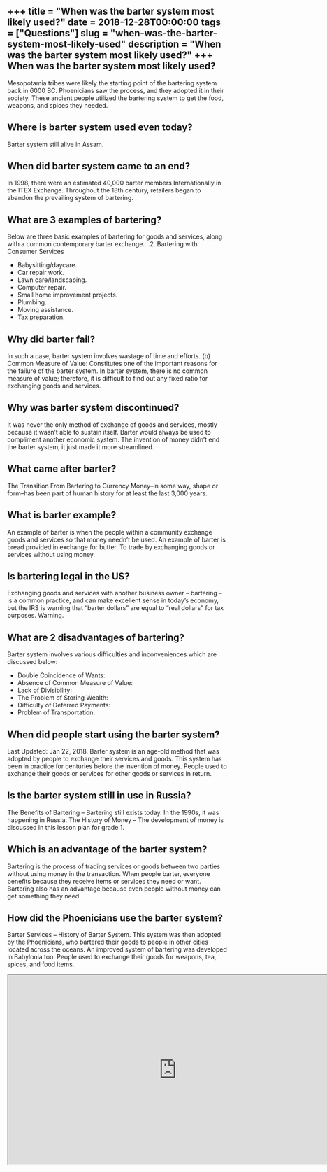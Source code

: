 +++
title = "When was the barter system most likely used?"
date = 2018-12-28T00:00:00
tags = ["Questions"]
slug = "when-was-the-barter-system-most-likely-used"
description = "When was the barter system most likely used?"
+++
When was the barter system most likely used?
--------------------------------------------

Mesopotamia tribes were likely the starting point of the bartering system back in 6000 BC. Phoenicians saw the process, and they adopted it in their society. These ancient people utilized the bartering system to get the food, weapons, and spices they needed.

Where is barter system used even today?
---------------------------------------

Barter system still alive in Assam.

When did barter system came to an end?
--------------------------------------

In 1998, there were an estimated 40,000 barter members Internationally in the ITEX Exchange. Throughout the 18th century, retailers began to abandon the prevailing system of bartering.

What are 3 examples of bartering?
---------------------------------

Below are three basic examples of bartering for goods and services, along with a common contemporary barter exchange….2. Bartering with Consumer Services

- Babysitting/daycare.
- Car repair work.
- Lawn care/landscaping.
- Computer repair.
- Small home improvement projects.
- Plumbing.
- Moving assistance.
- Tax preparation.

Why did barter fail?
--------------------

In such a case, barter system involves wastage of time and efforts. (b) Common Measure of Value: Constitutes one of the important reasons for the failure of the barter system. In barter system, there is no common measure of value; therefore, it is difficult to find out any fixed ratio for exchanging goods and services.

Why was barter system discontinued?
-----------------------------------

It was never the only method of exchange of goods and services, mostly because it wasn’t able to sustain itself. Barter would always be used to compliment another economic system. The invention of money didn’t end the barter system, it just made it more streamlined.

What came after barter?
-----------------------

The Transition From Bartering to Currency Money–in some way, shape or form–has been part of human history for at least the last 3,000 years.

What is barter example?
-----------------------

An example of barter is when the people within a community exchange goods and services so that money needn’t be used. An example of barter is bread provided in exchange for butter. To trade by exchanging goods or services without using money.

Is bartering legal in the US?
-----------------------------

Exchanging goods and services with another business owner – bartering – is a common practice, and can make excellent sense in today’s economy, but the IRS is warning that “barter dollars” are equal to “real dollars” for tax purposes. Warning.

What are 2 disadvantages of bartering?
--------------------------------------

Barter system involves various difficulties and inconveniences which are discussed below:

- Double Coincidence of Wants:
- Absence of Common Measure of Value:
- Lack of Divisibility:
- The Problem of Storing Wealth:
- Difficulty of Deferred Payments:
- Problem of Transportation:

When did people start using the barter system?
----------------------------------------------

Last Updated: Jan 22, 2018. Barter system is an age-old method that was adopted by people to exchange their services and goods. This system has been in practice for centuries before the invention of money. People used to exchange their goods or services for other goods or services in return.

Is the barter system still in use in Russia?
--------------------------------------------

The Benefits of Bartering – Bartering still exists today. In the 1990s, it was happening in Russia. The History of Money – The development of money is discussed in this lesson plan for grade 1.

Which is an advantage of the barter system?
-------------------------------------------

Bartering is the process of trading services or goods between two parties without using money in the transaction. When people barter, everyone benefits because they receive items or services they need or want. Bartering also has an advantage because even people without money can get something they need.

How did the Phoenicians use the barter system?
----------------------------------------------

Barter Services – History of Barter System. This system was then adopted by the Phoenicians, who bartered their goods to people in other cities located across the oceans. An improved system of bartering was developed in Babylonia too. People used to exchange their goods for weapons, tea, spices, and food items.

<iframe allow="accelerometer; autoplay; clipboard-write; encrypted-media; gyroscope; picture-in-picture" allowfullscreen="" class="__youtube_prefs__  epyt-is-override  no-lazyload" data-no-lazy="1" data-origheight="433" data-origwidth="770" data-skipgform_ajax_framebjll="" height="433" id="_ytid_57407" loading="lazy" src="https://www.youtube.com/embed/YNIAOt7zzmQ?enablejsapi=1&autoplay=0&cc_load_policy=0&cc_lang_pref=&iv_load_policy=1&loop=0&modestbranding=0&rel=1&fs=1&playsinline=0&autohide=2&theme=dark&color=red&controls=1&" title="YouTube player" width="770"></iframe>